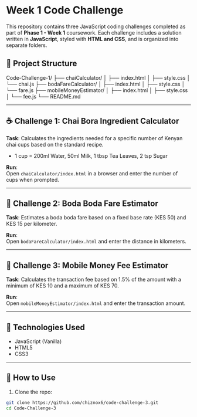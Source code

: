 # Week 1 Code Challenge 

This repository contains three JavaScript coding challenges completed as part of **Phase 1 - Week 1** coursework. Each challenge includes a solution written in **JavaScript**, styled with **HTML and CSS**, and is organized into separate folders.

## 📁 Project Structure

Code-Challenge-1/
├── chaiCalculator/
│ ├── index.html
│ ├── style.css
│ └── chai.js
├── bodaFareCalculator/
│ ├── index.html
│ ├── style.css
│ └── fare.js
├── mobileMoneyEstimator/
│ ├── index.html
│ ├── style.css
│ └── fee.js
└── README.md

---

## ☕ Challenge 1: Chai Bora Ingredient Calculator

**Task**: Calculates the ingredients needed for a specific number of Kenyan chai cups based on the standard recipe.

- 1 cup = 200ml Water, 50ml Milk, 1 tbsp Tea Leaves, 2 tsp Sugar

**Run**:  
Open `chaiCalculator/index.html` in a browser and enter the number of cups when prompted.

---

## 🛵 Challenge 2: Boda Boda Fare Estimator

**Task**: Estimates a boda boda fare based on a fixed base rate (KES 50) and KES 15 per kilometer.

**Run**:  
Open `bodaFareCalculator/index.html` and enter the distance in kilometers.

---

## 📱 Challenge 3: Mobile Money Fee Estimator

**Task**: Calculates the transaction fee based on 1.5% of the amount with a minimum of KES 10 and a maximum of KES 70.

**Run**:  
Open `mobileMoneyEstimator/index.html` and enter the transaction amount.

---

## 🧠 Technologies Used

- JavaScript (Vanilla)
- HTML5
- CSS3

---

## 📌 How to Use

1. Clone the repo:

```bash
git clone https://github.com/chiznox6/code-challenge-3.git
cd Code-Challenge-3
